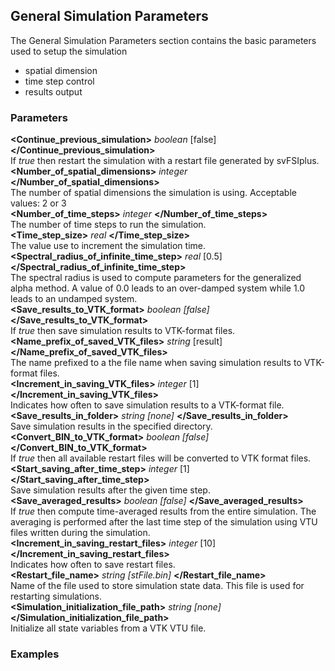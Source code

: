 <!-- =================================================== -->
<!-- ========== General Simulation Parameters ========== -->
<!-- =================================================== -->

<h2 id="general_parameters"> General Simulation Parameters </h2>
The General Simulation Parameters section contains the basic parameters used to setup the simulation
<ul style="list-style-type:disc;">
  <li> spatial dimension </li> 
  <li> time step control </li>
  <li> results output </li>
</ul>

<!-- -------------------------------- -->
<!-- ---------- Parameters ---------- -->
<!-- -------------------------------- -->

<h3>Parameters</h3>
<div class="bc_param_div">
<section id="gen_Continue_previous_simulation">
<strong>&lt;Continue_previous_simulation&gt;</strong> <i>boolean</i> [false]  <nobr>
<strong>&lt;/Continue_previous_simulation&gt;</strong>
</nobr><br>
If <i>true</i> then restart the simulation with a restart file generated by svFSIplus.
<br>
<strong>&lt;Number_of_spatial_dimensions&gt;</strong> <i>integer</i> <nobr>
<strong>&lt;/Number_of_spatial_dimensions&gt;</strong>
</nobr><br>
The number of spatial dimensions the simulation is using. Acceptable values: 2 or 3
<br>
<strong>&lt;Number_of_time_steps&gt;</strong> <i>integer</i> <nobr>
<strong>&lt;/Number_of_time_steps&gt;</strong>
</nobr><br>
The number of time steps to run the simulation.
<br>
<strong>&lt;Time_step_size&gt;</strong> <i>real</i> <nobr>
<strong>&lt;/Time_step_size&gt;</strong>
</nobr><br>
The value use to increment the simulation time.
<br>
<strong>&lt;Spectral_radius_of_infinite_time_step&gt;</strong> <i>real</i>  [0.5] <nobr>
<strong>&lt;/Spectral_radius_of_infinite_time_step&gt;</strong>
</nobr><br>
The spectral radius is used to compute parameters for the generalized alpha method. A value of 0.0 leads to an over-damped system while 1.0 leads to an undamped system.
<br>
<section id="gen_Save_results_to_VTK_format">
<strong>&lt;Save_results_to_VTK_format&gt;</strong> <i>boolean [false]</i> <nobr>
<strong>&lt;/Save_results_to_VTK_format&gt;</strong>
</nobr><br>
If <i>true</i> then save simulation results to VTK-format files. 
<br>
<section id="gen_Name_prefix_of_saved_VTK_files">
<strong>&lt;Name_prefix_of_saved_VTK_files&gt;</strong> <i>string</i> [result] <nobr>
<strong>&lt;/Name_prefix_of_saved_VTK_files&gt;</strong>
</nobr><br>
The name prefixed to a the file name when saving simulation results to VTK-format files.
<br>
<section id="gen_Increment_in_saving_VTK_files">
<strong>&lt;Increment_in_saving_VTK_files&gt;</strong> <i>integer</i> [1] <nobr>
<strong>&lt;/Increment_in_saving_VTK_files&gt;</strong>
</nobr><br>
Indicates how often to save simulation results to a VTK-format file.
<br>
<section id="gen_Save_results_in_folder">
<strong>&lt;Save_results_in_folder&gt;</strong> <i>string [none]</i> <nobr>
<strong>&lt;/Save_results_in_folder&gt;</strong>
</nobr><br>
Save simulation results in the specified directory. 
<br>
<section id="gen_Start_saving_after_time_step">
<section id="gen_Convert_BIN_to_VTK_format">
<strong>&lt;Convert_BIN_to_VTK_format&gt;</strong> <i>boolean [false]</i> <nobr>
<strong>&lt;/Convert_BIN_to_VTK_format&gt;</strong>
</nobr><br>
If <i>true</i> then all available restart files will be converted to VTK format files.
<br>
<strong>&lt;Start_saving_after_time_step&gt;</strong> <i>integer</i> [1] <nobr>
<strong>&lt;/Start_saving_after_time_step&gt;</strong>
</nobr><br>
Save simulation results after the given time step.
<br>
<strong>&lt;Save_averaged_results&gt;</strong> <i>boolean [false]</i> <nobr>
<strong>&lt;/Save_averaged_results&gt;</strong>
</nobr><br>
If <i>true</i> then compute time-averaged results from the entire simulation. The averaging is 
performed after the last time step of the simulation using VTU files written during the simulation.
<br>
<section id="gen_Increment_in_saving_restart_files">
<strong>&lt;Increment_in_saving_restart_files&gt;</strong> <i>integer</i> [10] <nobr>
<strong>&lt;/Increment_in_saving_restart_files&gt;</strong>
</nobr><br>
Indicates how often to save restart files.
<br>
<section id="gen_Restart_file_name">
<strong>&lt;Restart_file_name&gt;</strong> <i>string [stFile.bin]</i> <nobr>
<strong>&lt;/Restart_file_name&gt;</strong>
</nobr><br>
Name of the file used to store simulation state data. This file is used for restarting simulations.
<br>
<section id="general_params_Simulation_initialization_file_path">
<strong>&lt;Simulation_initialization_file_path&gt;</strong> <i>string [none] </i> <nobr>
<strong>&lt;/Simulation_initialization_file_path&gt;</strong>
</nobr><br>
Initialize all state variables from a VTK VTU file.
<br>
</div>

<h3>Examples</h3>

